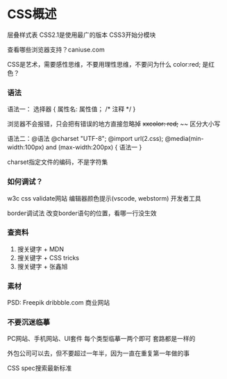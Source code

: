 # CSS概述

层叠样式表
CSS2.1是使用最广的版本
CSS3开始分模块


查看哪些浏览器支持？caniuse.com


CSS是艺术，需要感性思维，不要用理性思维，不要问为什么 color:red; 是红色？


### 语法
语法一：
选择器 {
属性名: 属性值；
/* 注释 */
}


浏览器不会报错，只会把有错误的地方直接忽略掉
~~xxcolor: red;~~
~~
区分大小写


语法二：@语法
@charset "UTF-8";
@import url(2.css);
@media(min-width:100px) and (max-width:200px) {
  语法一
}


charset指定文件的编码，不是字符集


### 如何调试？
w3c css validate网站
编辑器颜色提示(vscode, webstorm)
开发者工具


border调试法
改变border语句的位置，看哪一行没生效


### 查资料

1. 搜关键字 + MDN
1. 搜关键字 + CSS tricks
1. 搜关键字 + 张鑫旭





### 素材
PSD: Freepik
dribbble.com
商业网站




### 不要沉迷临摹
PC网站、手机网站、UI套件
每个类型临摹一两个即可
套路都是一样的


外包公司可以去，但不要超过一年半，因为一直在重复第一年做的事


CSS spec搜索最新标准










